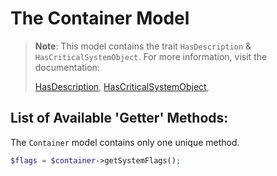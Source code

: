 # The Container Model

> **Note**: This model contains the trait `HasDescription` & `HasCriticalSystemObject`.
> For more information, visit the documentation:
> 
> [HasDescription](traits/has-description.md),
> [HasCriticalSystemObject](traits/has-critical-system-object.md),

## List of Available 'Getter' Methods:

The `Container` model contains only one unique method.

```php
$flags = $container->getSystemFlags();
```
